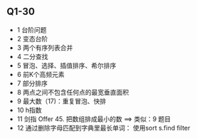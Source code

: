 ## Q1-30
- 1 台阶问题
- 2 变态台阶
- 3 两个有序列表合并
- 4 二分查找
- 5 冒泡、选择、插值排序、希尔排序
- 6 前K个高频元素
- 7 部分排序
- 8 两点之间不包含任何点的最宽垂直面积
- 9 最大数（17)：重复冒泡、快排
- 10 h指数
- 11 剑指 Offer 45. 把数组排成最小的数  ==> 类似：9 题目
- 12 通过删除字母匹配到字典里最长单词： 使用sort s.find filter